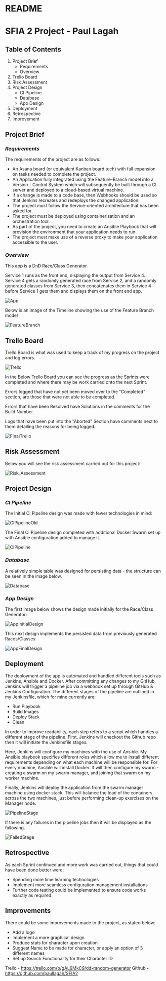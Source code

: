# README
# SFIA 2 Project - Paul Lagah

## Table of Contents
1. Project Brief
   - Requirements
   - Overview
2. Trello Board
3. Risk Assessment
4. Project Design
   - CI Pipeline
   - Database
   - App Design 
5. Deployment
6. Retrospective
7. Improvement

## Project Brief
### ___Requirements___
The requirements of the project are as follows:

- An Asana board (or equivalent Kanban board tech) with full expansion on tasks needed to complete the project.
- An Application fully integrated using the Feature-Branch model into a Version - Control System which will subsequently be built through a CI server and deployed to a cloud-based virtual machine.
- If a change is made to a code base, then Webhooks should be used so that Jenkins recreates and redeploys the changed application.
- The project must follow the Service-oriented architecture that has been asked for.
- The project must be deployed using containerisation and an orchestration tool.
- As part of the project, you need to create an Ansible Playbook that will provision the environment that your application needs to run.
- The project must make use of a reverse proxy to make your application accessible to the user.

### ___Overview___
This app is a DnD Race/Class Generator.

Service 1 runs as the front end, displaying the output from Service 4. Service 4 gets a randomly generated race from Service 2, and a randomly generated classes from Service 3, then concatenates them in Service 4 before Service 1 gets them and displays them on the front end app.

![App](https://github.com/paullagah/DevOps/blob/master/App%20Overview.JPG)


Below is an image of the Timeline showing the use of the Feature Branch model

![FeatureBranch](https://github.com/paullagah/DevOps/blob/master/Feature-Branch%20Timeline.png)

## Trello Board

Trello Board is what was used to keep a track of my progress on the project and log errors.

![Trello](https://github.com/paullagah/DevOps/blob/master/SFIA2-Trello.JPG)

In the Below Trello Board you can see the progress as the Sprints were completed and where there may be work carried onto the next Sprint. 

Errors logged that have not yet been moved over to the "Completed" section, are those that were not able to be completed.

Errors that have been Resolved have Solutions in the comments for the Build Number.

Logs that have been put into the "Aborted" Section have comments next to them detailing the reasons for being logged.

![FinalTrello](https://github.com/paullagah/DevOps/blob/master/SFIA2-TrelloFinal.JPG.png)

## Risk Assessment

Below you will see the risk assessment carried out for this project:

![Risk_Assessment](https://github.com/paullagah/DevOps/blob/master/SFIA2%20-%20Risk%20Assessment.JPG)


## Project Design
### ___CI Pipeline___

The Initial CI Pipeline design was made with fewer technologies in mind:

![CIPipelineOld](https://github.com/paullagah/DevOps/blob/master/CI%20Pipeline-old.jpg)


The Final CI Pipeline design completed with additional Docker Swarm set up with Ansible configuration added to manage it.

![CIPipeline](https://github.com/paullagah/DevOps/blob/master/CI%20Pipeline.jpg)

### ___Database___
A relatively simple table was designed for persisting data - the structure can be seen in the image below.

![Database](https://github.com/paullagah/DevOps/blob/master/SFIA2-Database.JPG)

### ___App Design___

The first image below shows the design made initially for the Race/Class Generator:

![AppInitialDesign](https://github.com/paullagah/DevOps/blob/master/SFIA2-App-first.JPG)

This next design implements the persisted data from previously generated Races/Classes:

![AppFinalDesign](https://github.com/paullagah/DevOps/blob/master/SFIA2-App.JPG)


## Deployment
The deployment of the app is automated and handled different tools such as Jenkins, Ansible and Docker. After committing any changes to my GitHub, Jenkins will trigger a pipeline job via a webhook set up through GitHub & Jenkins Configuration. The different stages of the pipeline are outlined in my Jenkinsfile, which for mine currently are: 
- Run Playbook 
- Build Images 
- Deploy Stack 
- Clean 
 
In order to improve readability, each step refers to a script which handles a different stage of the pipeline. First, Jenkins will checkout the Github repo then it will initiate the Jenkinsfile stages.

Here, Jenkins will configure my machines with the use of Ansible. My Ansible playbook specifies different roles which allow me to install different requirements depending on what each machine will be responsible for. For every machine, Ansible will install Docker. It will then configure my swarm - creating a swarm on my swarm manager, and joining that swarm on my worker machine.

Finally, Jenkins will deploy the application from the swarm manager machine using docker stack. This will balance the load of the containers across the two machines, just before performing clean-up exercises on the Manager node.

![PipelineStage](https://github.com/paullagah/DevOps/blob/master/SFIA-Pipeline-stage.png)


If there is any failures in the pipeline jobs then it will be displayed as the following.

![FailedStage](https://github.com/paullagah/DevOps/blob/master/SFIA2-Pipeline-stage-fail.png)

## Retrospective
As each Sprint continued and more work was carried out, things that could have been done better were:
- Spending more time learning technologies
- Implement more seamless configuration management installations
- Further code testing could be implemented to ensure code works exactly as required

## Improvements

There could be some improvements made to the project, as stated below:
- Add a logo
- Implement a more graphical design
- Produce stats for character upon creation
- Suggest Name to be made for character, or apply an option of 3 different names
- Set up Search Functionality for their Character ID


Trello - https://trello.com/b/gAL9MkC9/dd-random-generator
Github - https://github.com/paullagah/SFIA2
